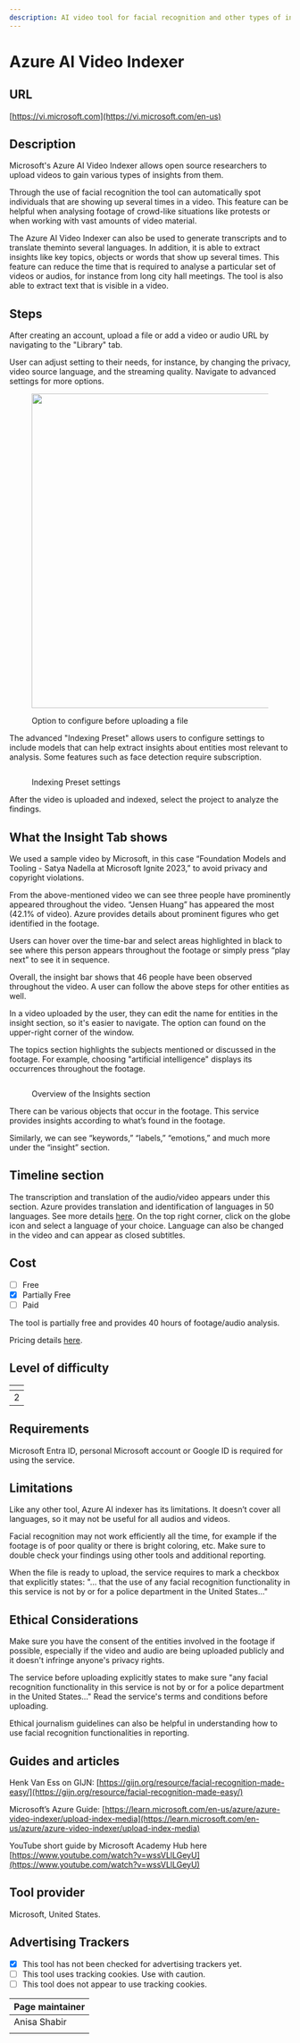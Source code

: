 ```yaml
---
description: AI video tool for facial recognition and other types of insights.
---
```


# Azure AI Video Indexer

## URL

[https://vi.microsoft.com](https://vi.microsoft.com/en-us)

## Description

Microsoft's Azure AI Video Indexer allows open source researchers to upload videos to gain various types of insights from them.

Through the use of facial recognition the tool can automatically spot individuals that are showing up several times in a video. This feature can be helpful when analysing footage of crowd-like situations like protests or when working with vast amounts of video material.&#x20;

The Azure AI Video Indexer can also be used to generate transcripts and to translate theminto several languages. In addition, it is able to extract insights like key topics, objects or words that show up several times. This feature can reduce the time that is required to analyse a particular set of videos or audios, for instance from long city hall meetings. The tool is also able to extract text that is visible in a video.

## Steps

After creating an account, upload a file or add a video or audio URL by navigating to the "Library" tab.&#x20;

User can adjust setting to their needs, for instance, by changing the privacy, video source language, and the streaming quality. Navigate to advanced settings for more options.

<figure><img src=".gitbook/assets/Azure step 1.png" alt="" width="563"><figcaption><p>Option to configure before uploading a file</p></figcaption></figure>

The advanced "Indexing Preset" allows users to configure settings to include models that can help extract insights about entities most relevant to analysis. Some features such as face detection require subscription.

<figure><img src=".gitbook/assets/Azure step 2.png" alt=""><figcaption><p>Indexing Preset settings</p></figcaption></figure>



After the video is uploaded and indexed, select the project to analyze the findings.

## What the Insight Tab shows

We used a sample video by Microsoft, in this case “Foundation Models and Tooling - Satya Nadella at Microsoft Ignite 2023,” to avoid privacy and copyright violations.

From the above-mentioned video we can see three people have prominently appeared throughout the video. “Jensen Huang” has appeared the most (42.1% of video). Azure provides details about prominent figures who get identified in the footage.&#x20;

Users can hover over the time-bar and select areas highlighted in black to see where this person appears throughout the footage or simply press “play next” to see it in sequence.

Overall, the insight bar shows that 46 people have been observed throughout the video. A user can follow the above steps for other entities as well.

In a video uploaded by the user, they can edit the name for entities in the insight section, so it's easier to navigate. The option can found on the upper-right corner of the window.

The topics section highlights the subjects mentioned or discussed in the footage. For example, choosing "artificial intelligence" displays its occurrences throughout the footage.&#x20;

<figure><img src=".gitbook/assets/Azure 4.png" alt=""><figcaption><p>Overview of the Insights section</p></figcaption></figure>

There can be various objects that occur in the footage. This service provides insights according to what’s found in the footage.

Similarly, we can see “keywords,” “labels,” “emotions,” and much more under the “insight” section.

## Timeline section

The transcription and translation of the audio/video appears under this section. Azure provides translation and identification of languages in 50 languages. See more details [here](https://learn.microsoft.com/en-us/azure/azure-video-indexer/transcription-translation-lid-insight). On the top right corner, click on the globe icon and select a language of your choice. Language can also be changed in the video and can appear as closed subtitles.

## Cost

* [ ] Free
* [x] Partially Free
* [ ] Paid

The tool is partially free and provides 40 hours of footage/audio analysis.&#x20;

Pricing details [here](https://azure.microsoft.com/en-us/pricing/details/video-indexer/).

## Level of difficulty

<table><thead><tr><th data-type="rating" data-max="5"></th></tr></thead><tbody><tr><td>2</td></tr></tbody></table>

## Requirements

Microsoft Entra ID, personal Microsoft account or Google ID is required for using the service.

## Limitations

Like any other tool, Azure AI indexer has its limitations. It doesn’t cover all languages, so it may not be useful for all audios and videos.

Facial recognition may not work efficiently all the time, for example if the footage is of poor quality or there is bright coloring, etc. Make sure to double check your findings using other tools and additional reporting.

When the file is ready to upload, the service requires to mark a checkbox that explicitly states: "... that the use of any facial recognition functionality in this service is not by or for a police department in the United States..."&#x20;

## Ethical Considerations

Make sure you have the consent of the entities involved in the footage if possible, especially if the video and audio are being uploaded publicly and it doesn't infringe anyone's privacy rights.

The service before uploading explicitly states to make sure "any facial recognition functionality in this service is not by or for a police department in the United States..."  Read the service's terms and conditions before uploading.

Ethical journalism guidelines can also be helpful in understanding how to use facial recognition functionalities in reporting.

## Guides and articles

Henk Van Ess on GIJN: [https://gijn.org/resource/facial-recognition-made-easy/](https://gijn.org/resource/facial-recognition-made-easy/)

Microsoft’s Azure Guide: [https://learn.microsoft.com/en-us/azure/azure-video-indexer/upload-index-media](https://learn.microsoft.com/en-us/azure/azure-video-indexer/upload-index-media)

YouTube short guide by Microsoft Academy Hub here [https://www.youtube.com/watch?v=wssVLlLGeyU](https://www.youtube.com/watch?v=wssVLlLGeyU)

## Tool provider

Microsoft, United States.

## Advertising Trackers

* [x] This tool has not been checked for advertising trackers yet.
* [ ] This tool uses tracking cookies. Use with caution.
* [ ] This tool does not appear to use tracking cookies.

| Page maintainer |
| --------------- |
| Anisa Shabir    |
|                 |
